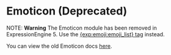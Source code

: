 <!--
    This source file is part of the open source project
    ExpressionEngine User Guide (https://github.com/ExpressionEngine/ExpressionEngine-User-Guide)

    @link      https://expressionengine.com/
    @copyright Copyright (c) 2003-2020, Packet Tide, LLC (https://www.packettide.com)
    @license   https://expressionengine.com/license Licensed under Apache License, Version 2.0
-->

# Emoticon (Deprecated)

NOTE: **Warning** The Emoticon module has been removed in ExpressionEngine 5. Use the [{exp:emoji:emoji_list} tag](add-ons/emoji.md#expemojiemoji_list) instead.

You can view the old Emoticon docs [here](https://docs.expressionengine.com/v4/add-ons/emoticon/index.html).
